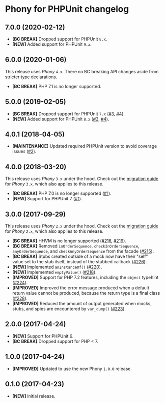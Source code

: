 # Phony for PHPUnit changelog

## 7.0.0 (2020-02-12)

- **[BC BREAK]** Dropped support for PHPUnit `8.x`.
- **[NEW]** Added support for PHPUnit `9.x`.

## 6.0.0 (2020-01-06)

This release uses *Phony* `4.x`. There no BC breaking API changes aside from
stricter type declarations.

- **[BC BREAK]** PHP 7.1 is no longer supported.

## 5.0.0 (2019-02-05)

- **[BC BREAK]** Dropped support for PHPUnit `7.x` ([#3], [#4]).
- **[NEW]** Added support for PHPUnit `8.x` ([#3], [#4]).

[#3]: https://github.com/eloquent/phony-phpunit/pull/3
[#4]: https://github.com/eloquent/phony-phpunit/pull/4

## 4.0.1 (2018-04-05)

- **[MAINTENANCE]** Updated required PHPUnit version to avoid coverage issues
  ([#2]).

[#2]: https://github.com/eloquent/phony-phpunit/pull/2

## 4.0.0 (2018-03-20)

This release uses *Phony* `3.x` under the hood. Check out the
[migration guide][migration-3] for *Phony* `3.x`, which also applies to this
release.

- **[BC BREAK]** PHP 7.0 is no longer supported ([#1]).
- **[NEW]** Support for PHPUnit 7 ([#1]).

[migration-3]: https://github.com/eloquent/phony/blob/master/MIGRATING.md#migrating-from-2x-to-3x
[#1]: https://github.com/eloquent/phony-phpunit/issues/1

## 3.0.0 (2017-09-29)

This release uses *Phony* `2.x` under the hood. Check out the
[migration guide][migration-2] for *Phony* `2.x`, which also applies to this
release.

- **[BC BREAK]** HHVM is no longer supported ([#216], [#219]).
- **[BC BREAK]** Removed `inOrderSequence`, `checkInOrderSequence`,
  `anyOrderSequence`, and `checkAnyOrderSequence` from the facade ([#215]).
- **[BC BREAK]** Stubs created outside of a mock now have their "self" value set
  to the stub itself, instead of the stubbed callback ([#226]).
- **[NEW]** Implemented `anInstanceOf()` ([#220]).
- **[NEW]** Implemented `emptyValue()` ([#218]).
- **[IMPROVED]** Support for PHP 7.2 features, including the `object` typehint
  ([#224]).
- **[IMPROVED]** Improved the error message produced when a default return value
  cannot be produced, because the return type is a final class ([#228]).
- **[IMPROVED]** Reduced the amount of output generated when mocks, stubs, and
  spies are encountered by `var_dump()` ([#223]).

[migration-2]: https://github.com/eloquent/phony/blob/master/MIGRATING.md#migrating-from-1x-to-2x
[#215]: https://github.com/eloquent/phony/issues/215
[#216]: https://github.com/eloquent/phony/issues/216
[#218]: https://github.com/eloquent/phony/issues/218
[#219]: https://github.com/eloquent/phony/issues/219
[#220]: https://github.com/eloquent/phony/issues/220
[#223]: https://github.com/eloquent/phony/issues/223
[#224]: https://github.com/eloquent/phony/issues/224
[#226]: https://github.com/eloquent/phony/issues/226
[#228]: https://github.com/eloquent/phony/issues/228

## 2.0.0 (2017-04-24)

- **[NEW]** Support for PHPUnit 6.
- **[BC BREAK]** Dropped support for PHP < 7.

## 1.0.0 (2017-04-24)

- **[IMPROVED]** Updated to use the new Phony `1.0.0` release.

## 0.1.0 (2017-04-23)

- **[NEW]** Initial release.
